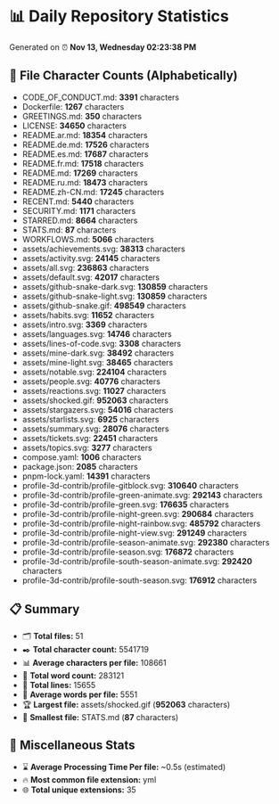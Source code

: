 # 📊 Daily Repository Statistics
Generated on ⏰ **Nov 13, Wednesday 02:23:38 PM**

## 📂 File Character Counts (Alphabetically)
- CODE_OF_CONDUCT.md: **3391** characters
- Dockerfile: **1267** characters
- GREETINGS.md: **350** characters
- LICENSE: **34650** characters
- README.ar.md: **18354** characters
- README.de.md: **17526** characters
- README.es.md: **17687** characters
- README.fr.md: **17518** characters
- README.md: **17269** characters
- README.ru.md: **18473** characters
- README.zh-CN.md: **17245** characters
- RECENT.md: **5440** characters
- SECURITY.md: **1171** characters
- STARRED.md: **8664** characters
- STATS.md: **87** characters
- WORKFLOWS.md: **5066** characters
- assets/achievements.svg: **38313** characters
- assets/activity.svg: **24145** characters
- assets/all.svg: **236863** characters
- assets/default.svg: **42017** characters
- assets/github-snake-dark.svg: **130859** characters
- assets/github-snake-light.svg: **130859** characters
- assets/github-snake.gif: **498549** characters
- assets/habits.svg: **11652** characters
- assets/intro.svg: **3369** characters
- assets/languages.svg: **14746** characters
- assets/lines-of-code.svg: **3308** characters
- assets/mine-dark.svg: **38492** characters
- assets/mine-light.svg: **38465** characters
- assets/notable.svg: **224104** characters
- assets/people.svg: **40776** characters
- assets/reactions.svg: **11027** characters
- assets/shocked.gif: **952063** characters
- assets/stargazers.svg: **54016** characters
- assets/starlists.svg: **6925** characters
- assets/summary.svg: **28076** characters
- assets/tickets.svg: **22451** characters
- assets/topics.svg: **3277** characters
- compose.yaml: **1006** characters
- package.json: **2085** characters
- pnpm-lock.yaml: **14391** characters
- profile-3d-contrib/profile-gitblock.svg: **310640** characters
- profile-3d-contrib/profile-green-animate.svg: **292143** characters
- profile-3d-contrib/profile-green.svg: **176635** characters
- profile-3d-contrib/profile-night-green.svg: **290684** characters
- profile-3d-contrib/profile-night-rainbow.svg: **485792** characters
- profile-3d-contrib/profile-night-view.svg: **291249** characters
- profile-3d-contrib/profile-season-animate.svg: **292380** characters
- profile-3d-contrib/profile-season.svg: **176872** characters
- profile-3d-contrib/profile-south-season-animate.svg: **292420** characters
- profile-3d-contrib/profile-south-season.svg: **176912** characters

## 📋 Summary
- 🗂️ **Total files:** 51
- ✒️ **Total character count:** 5541719
- 📊 **Average characters per file:** 108661
- 📝 **Total word count:** 283121
- 🧾 **Total lines:** 15655
- 📐 **Average words per file:** 5551
- 🏆 **Largest file:** assets/shocked.gif (**952063** characters)
- 🥉 **Smallest file:** STATS.md (**87** characters)

## 🌟 Miscellaneous Stats
- ⌛ **Average Processing Time Per file:** ~0.5s (estimated)
- 🔥 **Most common file extension:** yml
- 🌐 **Total unique extensions:** 35
